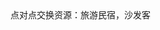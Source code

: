 <?xml version="1.0" encoding="UTF-8"?>
<!DOCTYPE html PUBLIC "-//W3C//DTD XHTML 1.0 Transitional//EN" "http://www.w3.org/TR/xhtml1/DTD/xhtml1-transitional.dtd">
<html><head><meta http-equiv="Content-Type" content="text/html; charset=UTF-8"/><meta name="exporter-version" content="Evernote Mac 6.11 (454874)"/><meta name="altitude" content="499.3012084960938"/><meta name="created" content="2015-04-29 15:49:25 +0000"/><meta name="latitude" content="30.64189230632273"/><meta name="longitude" content="104.048309301074"/><meta name="source" content="mobile.iphone"/><meta name="updated" content="2020-05-10 07:23:19 +0000"/><title>点对点交换资源</title></head><body>点对点交换资源：旅游民宿，沙发客</body></html>